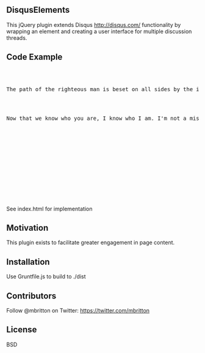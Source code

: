 ## DisqusElements

This jQuery plugin extends Disqus http://disqus.com/ functionality by wrapping an element and creating a user interface for multiple discussion threads.

## Code Example

<pre>
<div id="disqusTarget">
    <p id="testing01" class="disqusContentItem">The path of the righteous man is beset on all sides by the iniquities of the selfish and the tyranny of evil men. Blessed is he who, in the name of charity and good will, shepherds the weak through the valley of darkness, for he is truly his brother's keeper and the finder of lost children. And I will strike down upon thee with great vengeance and furious anger those who would attempt to poison and destroy My brothers. And you will know My name is the Lord when I lay My vengeance upon thee.</p>
    <p id="testing02" class="disqusContentItem">Now that we know who you are, I know who I am. I'm not a mistake! It all makes sense! In a comic, you know how you can tell who the arch-villain's going to be? He's the exact opposite of the hero. And most times they're friends, like you and me! I should've known way back when... You know why, David? Because of the kids. They called me Mr Glass.</p>
</div>
<div class="landingPage">
    <!--Keep wrapper -- needed to identify Disqus module to plugin-->
    <div class="disqusWrapper">
        <!--Keep thread -- needed to write Disqus UI-->
        <div id="disqus_thread"></div>
    </div>
</div>
</pre>

See index.html for implementation

## Motivation

This plugin exists to facilitate greater engagement in page content.

## Installation

Use Gruntfile.js to build to ./dist

## Contributors

Follow @mbritton on Twitter: https://twitter.com/mbritton

## License

BSD